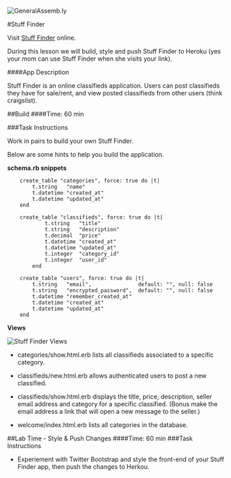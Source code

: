 ![GeneralAssemb.ly](http://studio.generalassemb.ly/GA_Slide_Assets/Exercise_icon_md.png)

#Stuff Finder

Visit [Stuff Finder](http://gentle-temple-9238.herokuapp.com/) online. 

During this lesson we will build, style and push Stuff Finder to Heroku (yes your mom can use Stuff Finder when she visits your link).
 
####App Description

Stuff Finder is an online classifieds application. Users can post classifieds they have for sale/rent, and view posted classifieds from other users (think craigslist).


##Build
####Time: 60 min

###Task Instructions

Work in pairs to build your own Stuff Finder. 

Below are some hints to help you build the application.

__schema.rb snippets__


```
	create_table "categories", force: true do |t|
		t.string   "name"
		t.datetime "created_at"
		t.datetime "updated_at"
	end
```

```
	create_table "classifieds", force: true do |t|
    		t.string   "title"
    		t.string   "description"
    		t.decimal  "price"
    		t.datetime "created_at"
    		t.datetime "updated_at"
    		t.integer  "category_id"
    		t.integer  "user_id"
    	end
```

```
	create_table "users", force: true do |t|
		t.string   "email",               default: "", null: false
		t.string   "encrypted_password",  default: "", null: false
		t.datetime "remember_created_at"
		t.datetime "created_at"
		t.datetime "updated_at"
	end
```

__Views__

![Stuff Finder Views](../../assets/rails/stuff_finder_views.png)


*	categories/show.html.erb lists all classifieds associated to a specific category.

*	classifieds/new.html.erb allows authenticated users to post a new classified.

*	classifieds/show.html.erb displays the title, price, description, seller email address and category for a specific classified. (Bonus make the email address a link that will open a new message to the seller.)

*	welcome/index.html.erb lists all categories in the database. 


##Lab Time - Style & Push Changes
####Time: 60 min
###Task Instructions

*	Experiement with Twitter Bootstrap and style the front-end of your Stuff Finder app, then push the changes to Herkou.



